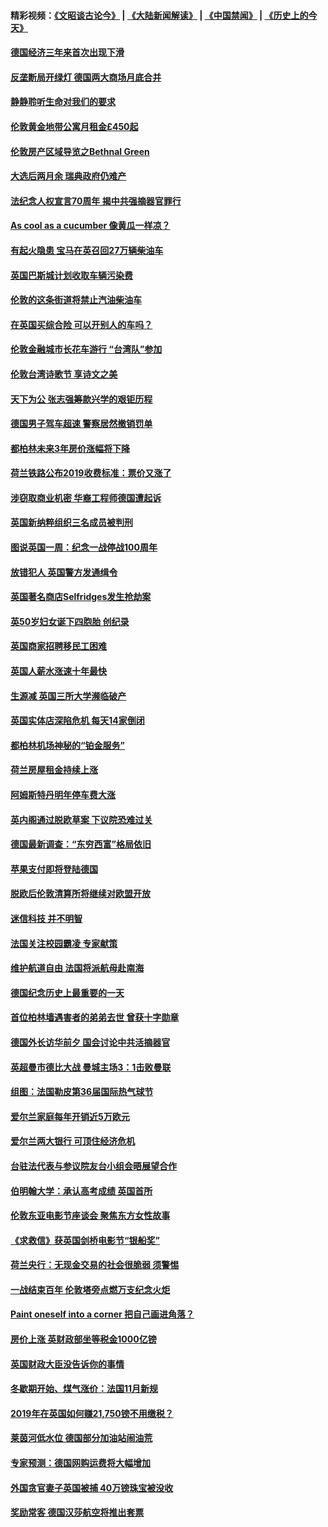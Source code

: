 #### 精彩视频：[《文昭谈古论今》](https://github.com/gfw-breaker/wenzhao/blob/master/README.md?t=11210632) | [《大陆新闻解读》](https://github.com/gfw-breaker/ntdtv-comedy/blob/master/README.md?t=11210632) | [《中国禁闻》](https://github.com/gfw-breaker/ntdtv-news/blob/master/README.md?t=11210632) | [《历史上的今天》](https://github.com/gfw-breaker/today-in-history/blob/master/README.md?t=11210632) 

#### [德国经济三年来首次出现下滑](../pages/nsc974/n10864011.md?t=11210632) 

#### [反垄断局开绿灯 德国两大商场月底合并](../pages/nsc974/n10864060.md?t=11210632) 

#### [静静聆听生命对我们的要求](../pages/nsc974/n10863738.md?t=11210632) 

#### [伦敦黄金地带公寓月租金£450起](../pages/nsc974/n10861788.md?t=11210632) 

#### [伦敦房产区域导览之Bethnal Green](../pages/nsc974/n10862184.md?t=11210632) 

#### [大选后两月余 瑞典政府仍难产](../pages/nsc974/n10861579.md?t=11210632) 

#### [法纪念人权宣言70周年 揭中共强摘器官罪行](../pages/nsc974/n10860106.md?t=11210632) 

#### [As cool as a cucumber 像黄瓜一样凉？](../pages/nsc974/n10859489.md?t=11210632) 

#### [有起火隐患 宝马在英召回27万辆柴油车](../pages/nsc974/n10859484.md?t=11210632) 

#### [英国巴斯城计划收取车辆污染费](../pages/nsc974/n10859479.md?t=11210632) 

#### [伦敦的这条街道将禁止汽油柴油车](../pages/nsc974/n10859470.md?t=11210632) 

#### [在英国买综合险 可以开别人的车吗？](../pages/nsc974/n10859464.md?t=11210632) 

#### [伦敦金融城市长花车游行 “台湾队”参加](../pages/nsc974/n10858774.md?t=11210632) 

#### [伦敦台湾诗歌节 享诗文之美](../pages/nsc974/n10858757.md?t=11210632) 

#### [天下为公 张志强筹款兴学的艰钜历程](../pages/nsc974/n10858732.md?t=11210632) 

#### [德国男子驾车超速 警察居然撤销罚单](../pages/nsc974/n10856259.md?t=11210632) 

#### [都柏林未来3年房价涨幅将下降](../pages/nsc974/n10856230.md?t=11210632) 

#### [荷兰铁路公布2019收费标准：票价又涨了](../pages/nsc974/n10856218.md?t=11210632) 

#### [涉窃取商业机密 华裔工程师德国遭起诉](../pages/nsc974/n10854819.md?t=11210632) 

#### [英国新纳粹组织三名成员被判刑](../pages/nsc974/n10854209.md?t=11210632) 

#### [图说英国一周：纪念一战停战100周年](../pages/nsc974/n10854258.md?t=11210632) 

#### [放错犯人 英国警方发通缉令](../pages/nsc974/n10854253.md?t=11210632) 

#### [英国著名商店Selfridges发生抢劫案](../pages/nsc974/n10854242.md?t=11210632) 

#### [英50岁妇女诞下四胞胎 创纪录](../pages/nsc974/n10854237.md?t=11210632) 

#### [英国商家招聘移民工困难](../pages/nsc974/n10854233.md?t=11210632) 

#### [英国人薪水涨速十年最快](../pages/nsc974/n10854228.md?t=11210632) 

#### [生源减 英国三所大学濒临破产](../pages/nsc974/n10854219.md?t=11210632) 

#### [英国实体店深陷危机 每天14家倒闭](../pages/nsc974/n10854195.md?t=11210632) 

#### [都柏林机场神秘的“铂金服务”](../pages/nsc974/n10853840.md?t=11210632) 

#### [荷兰房屋租金持续上涨](../pages/nsc974/n10853784.md?t=11210632) 

#### [阿姆斯特丹明年停车费大涨](../pages/nsc974/n10853736.md?t=11210632) 

#### [英内阁通过脱欧草案 下议院恐难过关](../pages/nsc974/n10852462.md?t=11210632) 

#### [德国最新调查：“东穷西富”格局依旧](../pages/nsc974/n10852268.md?t=11210632) 

#### [苹果支付即将登陆德国](../pages/nsc974/n10852246.md?t=11210632) 

#### [脱欧后伦敦清算所将继续对欧盟开放](../pages/nsc974/n10852082.md?t=11210632) 

#### [迷信科技 并不明智](../pages/nsc974/n10851197.md?t=11210632) 

#### [法国关注校园霸凌 专家献策](../pages/nsc974/n10851199.md?t=11210632) 

#### [维护航道自由 法国将派航母赴南海](../pages/nsc974/n10851001.md?t=11210632) 

#### [德国纪念历史上最重要的一天](../pages/nsc974/n10849304.md?t=11210632) 

#### [首位柏林墙遇害者的弟弟去世 曾获十字勋章](../pages/nsc974/n10849268.md?t=11210632) 

#### [德国外长访华前夕 国会讨论中共活摘器官](../pages/nsc974/n10848903.md?t=11210632) 

#### [英超曼市德比大战 曼城主场3：1击败曼联](../pages/nsc974/n10848899.md?t=11210632) 

#### [组图：法国勒皮第36届国际热气球节](../pages/nsc974/n10845459.md?t=11210632) 

#### [爱尔兰家庭每年开销近5万欧元](../pages/nsc974/n10844726.md?t=11210632) 

#### [爱尔兰两大银行 可顶住经济危机](../pages/nsc974/n10844706.md?t=11210632) 

#### [台驻法代表与参议院友台小组会晤展望合作](../pages/nsc974/n10843796.md?t=11210632) 

#### [伯明翰大学：承认高考成绩 英国首所](../pages/nsc974/n10843334.md?t=11210632) 

#### [伦敦东亚电影节座谈会 聚焦东方女性故事](../pages/nsc974/n10843306.md?t=11210632) 

#### [《求救信》获英国剑桥电影节“银船奖”](../pages/nsc974/n10842268.md?t=11210632) 

#### [荷兰央行：无现金交易的社会很脆弱 须警惕](../pages/nsc974/n10841150.md?t=11210632) 

#### [一战结束百年 伦敦塔旁点燃万支纪念火炬](../pages/nsc974/n10841092.md?t=11210632) 

#### [Paint oneself into a corner 把自己画进角落？](../pages/nsc974/n10841190.md?t=11210632) 

#### [房价上涨 英财政部坐等税金1000亿镑](../pages/nsc974/n10841187.md?t=11210632) 

#### [英国财政大臣没告诉你的事情](../pages/nsc974/n10841141.md?t=11210632) 

#### [冬歇期开始、煤气涨价：法国11月新规](../pages/nsc974/n10841075.md?t=11210632) 

#### [2019年在英国如何赚21,750镑不用缴税？](../pages/nsc974/n10841101.md?t=11210632) 

#### [莱茵河低水位 德国部分加油站闹油荒](../pages/nsc974/n10841002.md?t=11210632) 

#### [专家预测：德国网购运费将大幅增加](../pages/nsc974/n10840951.md?t=11210632) 

#### [外国贪官妻子英国被捕 40万镑珠宝被没收](../pages/nsc974/n10838830.md?t=11210632) 

#### [奖励常客 德国汉莎航空将推出套票](../pages/nsc974/n10838351.md?t=11210632) 

